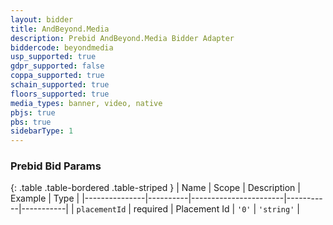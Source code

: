 ```yaml
---
layout: bidder
title: AndBeyond.Media
description: Prebid AndBeyond.Media Bidder Adapter
biddercode: beyondmedia
usp_supported: true
gdpr_supported: false
coppa_supported: true
schain_supported: true
floors_supported: true
media_types: banner, video, native
pbjs: true
pbs: true
sidebarType: 1
---
```


### Prebid Bid Params

{: .table .table-bordered .table-striped }
| Name          | Scope    | Description           | Example   | Type      |
|---------------|----------|-----------------------|-----------|-----------|
| `placementId`      | required | Placement Id         | `'0'`    | `'string'` |
